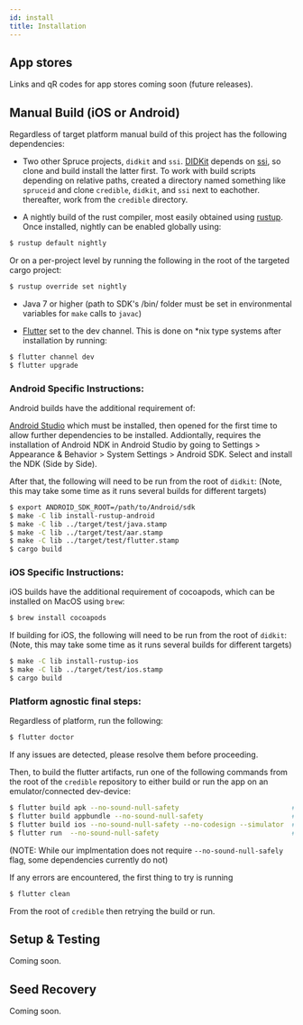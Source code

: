 ```yaml
---
id: install
title: Installation
---
```


## App stores

Links and qR codes for app stores coming soon (future releases).

## Manual Build (iOS or Android)
Regardless of target platform manual build of this project has the 
following dependencies:


* Two other Spruce projects, `didkit` and `ssi`.
  [DIDKit](https://github.com/spruceid/didkit) depends on
  [ssi](https://github.com/spruceid/ssi), so clone and build install the latter
  first. To work with build scripts depending on relative paths, created a
  directory named something like `spruceid` and clone `credible`, `didkit`, and
  `ssi` next to eachother. thereafter, work from the `credible` directory.

* A nightly build of the rust compiler, most easily obtained using
  [rustup](https://www.rust-lang.org/tools/install). Once installed, 
  nightly can be enabled globally using:

```bash
$ rustup default nightly 
```

Or on a per-project level by running the following in the root of the 
targeted cargo project:

```bash
$ rustup override set nightly
```
* Java 7 or higher (path to SDK's /bin/ folder must be set in environmental
  variables for `make` calls to `javac`)

* [Flutter](https://flutter.dev/docs/get-started/install) set to the 
  dev channel. This is done on *nix type systems after installation 
  by running:
```bash
$ flutter channel dev
$ flutter upgrade
```

### Android Specific Instructions: 
Android builds have the additional requirement of:

[Android Studio](https://developer.android.com/studio/install) which must be
installed, then opened for the first time to allow further dependencies to be
installed. Addiontally, requires the installation of Android NDK in Android 
Studio by going to Settings > Appearance & Behavior > System Settings > 
Android SDK. Select and install the NDK (Side by Side).

After that, the following will need to be run from the root of `didkit`:
(Note, this may take some time as it runs several builds for different targets)
```bash
$ export ANDROID_SDK_ROOT=/path/to/Android/sdk
$ make -C lib install-rustup-android
$ make -C lib ../target/test/java.stamp
$ make -C lib ../target/test/aar.stamp
$ make -C lib ../target/test/flutter.stamp
$ cargo build
```

### iOS Specific Instructions:
iOS builds have the additional requirement of cocoapods, which can 
be installed on MacOS using `brew`:
```bash
$ brew install cocoapods
```

If building for iOS, the following will need to be run from the root of `didkit`:
(Note, this may take some time as it runs several builds for different targets)
```bash
$ make -C lib install-rustup-ios 
$ make -C lib ../target/test/ios.stamp
$ cargo build
```

### Platform agnostic final steps:
Regardless of platform, run the following:
```bash
$ flutter doctor
```
If any issues are detected, please resolve them before proceeding.

Then, to build the flutter artifacts, run one of the following
commands from the root of the `credible` repository to either build
or run the app on an emulator/connected dev-device:

```bash
$ flutter build apk --no-sound-null-safety                            # Android APK
$ flutter build appbundle --no-sound-null-safety                      # Android Appbundle
$ flutter build ios --no-sound-null-safety --no-codesign --simulator  # iOS for simulator
$ flutter run  --no-sound-null-safety                                 # Run on emulator
```

(NOTE: While our implmentation does not require `--no-sound-null-safely` flag, some 
dependencies currently do not)

If any errors are encountered, the first thing to try is running
```bash
$ flutter clean
```
From the root of `credible` then retrying the build or run.

## Setup & Testing

Coming soon.

## Seed Recovery

Coming soon.